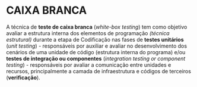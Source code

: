 # CAIXA BRANCA

A técnica de **teste de caixa branca** (_white-box testing_) tem como objetivo avaliar a estrutura interna dos elementos de programação _(técnica estrutural)_ durante a etapa de Codificação nas fases de **testes unitários** (_unit testing_) - responsáveis por auxiliar e avaliar no desenvolvimento dos cenários de uma unidade de código (estrutura interna do programa) e/ou **testes de integração ou componentes** (_integration testing or component testing_) - responsáveis por avaliar a comunicação entre unidades e recursos, principalmente a camada de infraestrutura e códigos de terceiros (**verificação**).
